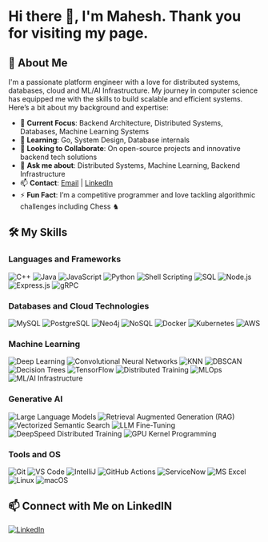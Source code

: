 # Hi there 👋, I'm Mahesh. Thank you for visiting my page.

## 🚀 About Me
I'm a passionate platform engineer with a love for distributed systems, databases, cloud and ML/AI Infrastructure. My journey in computer science has equipped me with the skills to build scalable and efficient systems. Here’s a bit about my background and expertise:

- 🔭 **Current Focus**: Backend Architecture, Distributed Systems, Databases, Machine Learning Systems
- 🌱 **Learning**: Go, System Design, Database internals
- 👯 **Looking to Collaborate**: On open-source projects and innovative backend tech solutions
- 💬 **Ask me about**: Distributed Systems, Machine Learning, Backend Infrastructure
- 📫 **Contact**: [Email](mailto:udesinee@asu.edu) | [LinkedIn](https://www.linkedin.com/in/umamaheshwaraswamy/)
- ⚡ **Fun Fact**: I’m a competitive programmer and love tackling algorithmic challenges including Chess ♞

## 🛠️ My Skills
### Languages and Frameworks
![C++](https://img.shields.io/badge/-C++-00599C?style=flat-square&logo=c%2B%2B)
![Java](https://img.shields.io/badge/-Java-007396?style=flat-square&logo=java&logoColor=white)
![JavaScript](https://img.shields.io/badge/-JavaScript-F7DF1E?style=flat-square&logo=javascript&logoColor=white)
![Python](https://img.shields.io/badge/-Python-3776AB?style=flat-square&logo=python&logoColor=white)
![Shell Scripting](https://img.shields.io/badge/-Shell_Scripting-4EAA25?style=flat-square&logo=gnu-bash&logoColor=white)
![SQL](https://img.shields.io/badge/SQL-003B57?style=flat-square&logo=sql&logoColor=white)
![Node.js](https://img.shields.io/badge/-Node.js-339933?style=flat-square&logo=node.js&logoColor=white)
![Express.js](https://img.shields.io/badge/-Express.js-000000?style=flat-square&logo=express&logoColor=white)
![gRPC](https://img.shields.io/badge/gRPC-0078D7?style=flat-square&logoColor=white)

### Databases and Cloud Technologies
![MySQL](https://img.shields.io/badge/-MySQL-4479A1?style=flat-square&logo=mysql&logoColor=white)
![PostgreSQL](https://img.shields.io/badge/-PostgreSQL-336791?style=flat-square&logo=postgresql&logoColor=white)
![Neo4j](https://img.shields.io/badge/-Neo4j-008CC1?style=flat-square&logo=neo4j&logoColor=white)
![NoSQL](https://img.shields.io/badge/NoSQL-333333?style=flat-square&logo=nosql&logoColor=white)
![Docker](https://img.shields.io/badge/-Docker-2496ED?style=flat-square&logo=docker&logoColor=white)
![Kubernetes](https://img.shields.io/badge/Kubernetes-326CE5?style=flat-square&logo=kubernetes&logoColor=white)
![AWS](https://img.shields.io/badge/-AWS-232F3E?style=flat-square&logo=amazon-aws&logoColor=white)

### Machine Learning
![Deep Learning](https://img.shields.io/badge/Deep%20Learning-00599C?style=flat&logo=deep-learning&logoColor=white)
![Convolutional Neural Networks](https://img.shields.io/badge/Convolutional%20Neural%20Networks-007396?style=flat&logo=cnn&logoColor=white)
![KNN](https://img.shields.io/badge/KNN-4285F4?style=flat&logo=knn&logoColor=white)
![DBSCAN](https://img.shields.io/badge/DBSCAN-F7DF1E?style=flat&logo=dbscan&logoColor=white)
![Decision Trees](https://img.shields.io/badge/Decision%20Trees-3776AB?style=flat&logo=decision-tree&logoColor=white)
![TensorFlow](https://img.shields.io/badge/TensorFlow-4EAA25?style=flat&logo=tensorflow&logoColor=white)
![Distributed Training](https://img.shields.io/badge/Distributed%20Training-003B57?style=flat&logo=distributed-training&logoColor=white)
![MLOps](https://img.shields.io/badge/MLOps-4285F4?style=flat&logo=mlops&logoColor=white)
![ML/AI Infrastructure](https://img.shields.io/badge/ML%2FAI%20Infrastructure-34A853?style=flat&logo=ml-ai-infrastructure&logoColor=white)

### Generative AI
![Large Language Models](https://img.shields.io/badge/LLM-009688?style=flat)
![Retrieval Augmented Generation (RAG)](https://img.shields.io/badge/Retrieval%20Augmented%20Generation-3F51B5?style=flat)
![Vectorized Semantic Search](https://img.shields.io/badge/Vectorized%20Semantic%20Search-673AB7?style=flat)
![LLM Fine-Tuning](https://img.shields.io/badge/LLM%20Fine--Tuning-009688?style=flat)
![DeepSpeed Distributed Training](https://img.shields.io/badge/DeepSpeed%20Distributed%20Training-4CAF50?style=flat)
![GPU Kernel Programming](https://img.shields.io/badge/GPU%20Kernel%20Programming-F44336?style=flat)

### Tools and OS
![Git](https://img.shields.io/badge/-Git-F05032?style=flat-square&logo=git&logoColor=white)
![VS Code](https://img.shields.io/badge/-VS_Code-007ACC?style=flat-square&logo=visual-studio-code&logoColor=white)
![IntelliJ](https://img.shields.io/badge/IntelliJ-IDEA-blue?style=flat-square&logo=intellij-idea&logoColor=white)
![GitHub Actions](https://img.shields.io/badge/-GitHub_Actions-2088FF?style=flat-square&logo=github-actions&logoColor=white)
![ServiceNow](https://img.shields.io/badge/-ServiceNow-0BA9E0?style=flat-square&logo=servicenow&logoColor=white)
![MS Excel](https://img.shields.io/badge/MS_Excel-217346?style=flat-square&logo=microsoft-excel&logoColor=white)
![Linux](https://img.shields.io/badge/-Linux-FCC624?style=flat-square&logo=linux&logoColor=white)
![macOS](https://img.shields.io/badge/macOS-000000?style=flat-square&logo=apple&logoColor=white)

## 📫 Connect with Me on LinkedIN
[![LinkedIn](https://img.shields.io/badge/-LinkedIn-blue?style=flat-square&logo=linkedin)](https://www.linkedin.com/in/umamaheshwaraswamy/)


